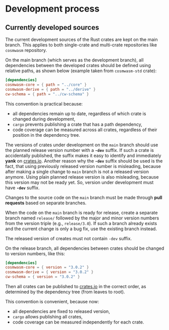 # Development process

## Currently developed sources

The current development sources of the Rust crates are kept on the main branch.
This applies to both single-crate and multi-crate repositories like `cosmwasm` repository.

On the main branch (which serves as the development branch),
all dependencies between the developed crates should be defined using relative paths,
as shown below (example taken from `cosmwasm-std` crate):

```toml
[dependencies]
cosmwasm-core = { path = "../core" }
cosmwasm-derive = { path = "../derive" }
cw-schema = { path = "../cw-schema" }
```

This convention is practical because:
- all dependencies remain up to date, regardless of which crate is changed during development,
- `cargo` prevents publishing a crate that has a path dependency,
- code coverage can be measured across all crates, regardless of their position in the dependency tree.

The versions of crates under development on the `main` branch should use the planned release version number
with a **`-dev`** suffix. If such a crate is accidentally published, the suffix makes it easy to identify
and immediately **yank** on [crates.io](https://crates.io).
Another reason why the **`-dev`** suffix should be used is the fact, that using previously released version
number is misleading, because after making a single change to `main` branch is not a released version anymore.
Using plain planned release version is also misleading, because this version may not be ready yet.
So, version under development must have **`-dev`** suffix. 

Changes to the source code on the `main` branch must be made through **pull requests** based on separate branches.

When the code on the `main` branch is ready for release, create a separate branch named `release/`
followed by the major and minor version numbers from the version triple (e.g., `release/3.0`).
If such a branch already exists and the current change is only a bug fix, use the existing branch instead.

The released version of creates must not contain `-dev` suffix.

On the release branch, all dependencies between crates should be changed to version numbers, like this:

```toml
[dependencies]
cosmwasm-core = { version = "3.0.2" }
cosmwasm-derive = { version = "3.0.2" }
cw-schema = { version = "3.0.2" }
```

Then all crates can be published to [crates.io](https://crates.io) in the correct order,
as determined by the dependency tree (from leaves to root).

This convention is convenient, because now:
- all dependencies are fixed to released version,
- `cargo` allows publishing all crates,
- code coverage can be measured independently for each crate.
